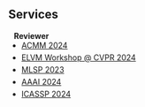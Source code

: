 ## Services

<h4 style="margin:0 10px 0;">Reviewer</h4>
<ul style="margin:0 0 5px;">
  <li><a href="https://2024.acmmm.org/"><autocolor>ACMM 2024</autocolor></a></li>
</ul>
<ul style="margin:0 0 5px;">
  <li><a href="https://sites.google.com/view/elvm/call-for-papers"><autocolor>ELVM Workshop @ CVPR 2024</autocolor></a></li>
</ul>

<ul style="margin:0 0 5px;">
  <li><a href="https://2023.ieeemlsp.org/"><autocolor>MLSP 2023</autocolor></a></li>
</ul>
<ul style="margin:0 0 5px;">
  <li><a href="https://aaai.org/aaai-conference/"><autocolor>AAAI 2024</autocolor></a></li>
</ul>
<ul style="margin:0 0 5px;">
  <li><a href="https://2024.ieeeicassp.org/"><autocolor>ICASSP 2024</autocolor></a></li>
</ul>
